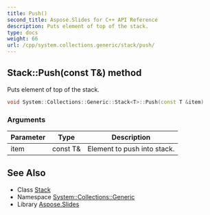 ```yaml
---
title: Push()
second_title: Aspose.Slides for C++ API Reference
description: Puts element of top of the stack.
type: docs
weight: 66
url: /cpp/system.collections.generic/stack/push/
---
```

## Stack::Push(const T\&) method


Puts element of top of the stack.

```cpp
void System::Collections::Generic::Stack<T>::Push(const T &item)
```


### Arguments

| Parameter | Type | Description |
| --- | --- | --- |
| item | const T\& | Element to push into stack. |

## See Also

* Class [Stack](./)
* Namespace [System::Collections::Generic](../)
* Library [Aspose.Slides](../../)